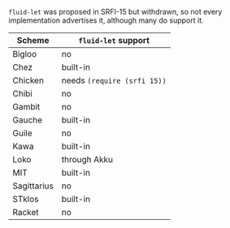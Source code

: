 `fluid-let` was proposed in SRFI-15 but withdrawn, so not every implementation advertises it, although many do support it.


| Scheme | `fluid-let` support |
|---|---|
|Bigloo | no |
|Chez| built-in |
|Chicken |  needs `(require (srfi 15))` |
|Chibi | no |
|Gambit| no |
|Gauche| built-in |
|Guile| no |
|Kawa| built-in |
|Loko| through Akku |
|MIT| built-in |
|Sagittarius| no |
|STklos | built-in |
|Racket | no |

